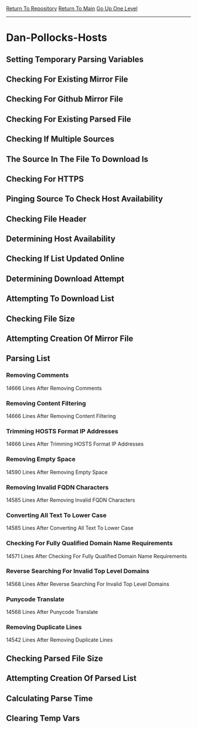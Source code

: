 [Return To Repository](https://github.com/bast69/piholeparser/)
[Return To Main](https://github.com/bast69/piholeparser/blob/master/RecentRunLogs/Mainlog.md)
[Go Up One Level](https://github.com/bast69/piholeparser/blob/master/RecentRunLogs/TopLevelScripts/30-Processing-External-Blacklists.md)
____________________________________
# Dan-Pollocks-Hosts
## Setting Temporary Parsing Variables
## Checking For Existing Mirror File
## Checking For Github Mirror File
## Checking For Existing Parsed File
## Checking If Multiple Sources
## The Source In The File To Download Is
## Checking For HTTPS
## Pinging Source To Check Host Availability
## Checking File Header
## Determining Host Availability
## Checking If List Updated Online
## Determining Download Attempt
## Attempting To Download List
## Checking File Size
## Attempting Creation Of Mirror File
## Parsing List
### Removing Comments
14666 Lines After Removing Comments
### Removing Content Filtering
14666 Lines After Removing Content Filtering
### Trimming HOSTS Format IP Addresses
14666 Lines After Trimming HOSTS Format IP Addresses
### Removing Empty Space
14590 Lines After Removing Empty Space
### Removing Invalid FQDN Characters
14585 Lines After Removing Invalid FQDN Characters
### Converting All Text To Lower Case
14585 Lines After Converting All Text To Lower Case
### Checking For Fully Qualified Domain Name Requirements
14571 Lines After Checking For Fully Qualified Domain Name Requirements
### Reverse Searching For Invalid Top Level Domains
14568 Lines After Reverse Searching For Invalid Top Level Domains
### Punycode Translate
14568 Lines After Punycode Translate
### Removing Duplicate Lines
14542 Lines After Removing Duplicate Lines
## Checking Parsed File Size
## Attempting Creation Of Parsed List
## Calculating Parse Time
## Clearing Temp Vars
